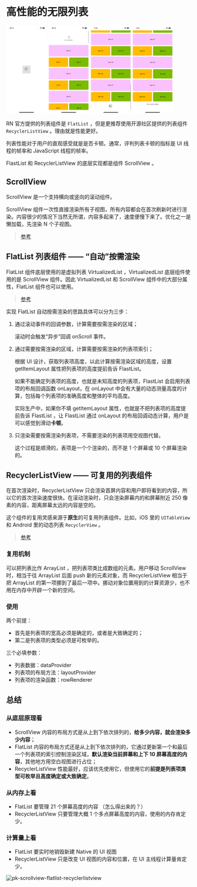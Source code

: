 # 高性能的无限列表

<p>
<img src="../../docs/c08_1.png" width="22%" />
<img src="../../docs/c08_2.png" width="22%" />
<img src="../../docs/c08_3.png" width="22%" />
<img src="../../docs/c08_4.png" width="22%" />
</p>

RN 官方提供的列表组件是 `FlatList` ，但是更推荐使用开源社区提供的列表组件 `RecyclerListView` 。理由就是性能更好。

列表性能对于用户的直观感受就是是否卡顿。通常，评判列表卡顿的指标是 UI 线程的帧率和 JavaScript 线程的帧率。

FlastList 和 RecyclerListView 的底层实现都是组件 ScrollView 。

## ScrollView

ScrollView 是一个支持横向或竖向的滚动组件。

ScrollView 组件一次性直接渲染所有子视图，所有内容都会在首次刷新时进行渲染。内容很少的情况下当然无所谓，内容多起来了，速度便慢下来了。优化之一是懒加载，先渲染 N 个子视图。

>[参考](https://reactnative.dev/docs/scrollview)

## FlatList 列表组件 —— “自动”按需渲染

FlatList 组件底层使用的是虚拟列表 VirtualizedList ，VirtualizedList 底层组件使用的是 ScrollView 组件。因此 VirtualizedList 和 ScrollView 组件中的大部分属性，FlatList 组件也可以使用。

>[参考](https://reactnative.dev/docs/flatlist)

实现 FlatList 自动按需渲染的思路具体可以分为三步：

1. 通过滚动事件的回调参数，计算需要按需渲染的区域；

   滚动时会触发“异步”回调 onScroll 事件。

1. 通过需要按需渲染的区域，计算需要按需渲染的列表项索引；
  
   根据 UI 设计，获取列表项高度，以此计算按需渲染区域的高度，设置 getItemLayout 属性把列表项的高度提前告诉 FlastList。

   如果不能确定列表项的高度，也就是未知高度的列表项，FlastList 会启用列表项的布局回调函数 onLayout，在 onLayout 中会有大量的动态测量高度的计算，包括每个列表项的准确高度和整体的平均高度。

   实际生产中，如果你不填 getItemLayout 属性，也就是不把列表项的高度提前告诉 FlastList ，让 FlastList 通过 onLayout 的布局回调动态计算，用户是可以感觉到滑动**卡顿**。

1. 只渲染需要按需渲染列表项，不需要渲染的列表项用空视图代替。

   这个过程是顺滑的，表项是一个个渲染的，而不是 1 个屏幕或 10 个屏幕渲染的。

## RecyclerListView —— 可复用的列表组件

在首次渲染时，RecyclerListView 只会渲染首屏内容和用户即将看到的内容，所以它的首次渲染速度很快。在滚动渲染时，只会渲染屏幕内的和屏幕附近 250 像素的内容，距离屏幕太远的内容是空的。

这个组件的复用灵感来源于**原生**的可复用列表组件。比如，iOS 里的 `UITableView` 和 Android 里的动态列表 `RecyclerView` 。

>[参考](https://github.com/Flipkart/recyclerlistview)

### 复用机制

可以把列表比作 ArrayList ，把列表项类比成数组的元素。用户移动 ScrollView 时，相当于往 ArrayList 后面 push 新的元素对象，而 RecyclerListView 相当于把 ArrayList 的第一项挪到了最后一项中。挪动对象位置用到的计算资源少，也不用在内存中开辟一个新的空间。

### 使用

两个前提：

- 首先是列表项的宽高必须是确定的，或者是大致确定的；
- 第二是列表项的类型必须是可枚举的。

三个必填参数：

- 列表数据：dataProvider
- 列表项的布局方法：layoutProvider
- 列表项的渲染函数：rowRenderer

## 总结

### 从底层原理看

- ScrollView 内容的布局方式是从上到下依次排列的，**给多少内容，就会渲染多少内容**；
- FlatList 内容的布局方式还是从上到下依次排列的，它通过更新第一个和最后一个列表项的索引控制渲染区域，**默认渲染当前屏幕和上下 10 屏幕高度的内容**，其他地方用空白视图进行占位；
- RecyclerListView 性能最好，应该优先使用它，但使用它的**前提是列表项类型可枚举且高度确定或大致确定**。

### 从内存上看

- FlatList 要管理 21 个屏幕高度的内容 （怎么得出来的？）
- RecyclerListView 只要管理大概 1 个多点屏幕高度的内容，使用的内存肯定少。

### 计算量上看

- FlatList 要实时地销毁新建 Native 的 UI 视图
- RecyclerListView 只是改变 UI 视图的内容和位置，在 UI 主线程计算量肯定少。

![pk-scrollview-flatlist-recyclerlistview](https://static001.geekbang.org/resource/image/e6/a0/e6cb77f6425810e752abbeb643dbb9a0.png?wh=1870x964)
